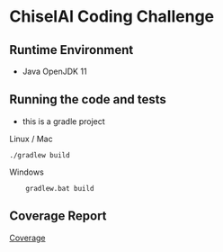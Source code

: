 # ChiselAI Coding Challenge

## Runtime Environment

- Java OpenJDK 11

## Running the code and tests

- this is a gradle project

Linux / Mac
```shell
./gradlew build
```
Windows
```shell
    gradlew.bat build
```

## Coverage Report
[Coverage](./coverage.html/index.html)